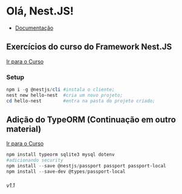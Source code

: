 # Olá, Nest.JS!
- <a href="https://docs.nestjs.com/">Documentação</a>

## Exercícios do curso do Framework Nest.JS
<a href="https://www.youtube.com/playlist?list=PLE0DHiXlN_qqRNX4KpkNKvFswCXHUwoyL">Ir para o Curso</a>

### Setup

```powershell
npm i -g @nestjs/cli #instala o cliente;
nest new hello-nest  #cria um novo projeto;
cd hello-nest        #entra na pasta do projeto criado;
```

## Adição do TypeORM (Continuação em outro material)

<a href="https://www.youtube.com/playlist?list=PLTLAlheiUm5G6yzSN0KTBbZwZS8xVKYxI"> Ir para o Curso</a>

```powershell
npm install typeorm sqlite3 mysql dotenv
#adicionando security
npm install --save @nestjs/passport passport passport-local
npm install --save-dev @types/passport-local
```



###### v1.1

